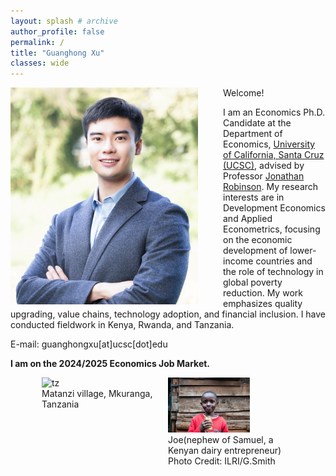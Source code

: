 ```yaml
---
layout: splash # archive
author_profile: false
permalink: /
title: "Guanghong Xu"
classes: wide
---
```


<img src="/images/xgh.jpg" width="300" align="left" style="display: block; margin-right: 40px;" /> 

Welcome! 

I am an Economics Ph.D. Candidate at the Department of Economics, [University of California, Santa Cruz (UCSC)](https://economics.ucsc.edu/), advised by Professor [Jonathan Robinson](https://sites.google.com/view/jmrtwo/home). My research interests are in Development Economics and Applied Econometrics, focusing on the economic development of lower-income countries and the role of technology in global poverty reduction. My work emphasizes quality upgrading, value chains, technology adoption, and financial inclusion. I have conducted fieldwork in Kenya, Rwanda, and Tanzania.

E-mail: guanghongxu[at]ucsc[dot]edu

**I am on the 2024/2025 Economics Job Market.**



<div style="display:flex">
     <div style="flex:1;padding-left:50px;">
				<img src="/images/tz2.jpeg" alt="tz" style="width:75%">
				<figcaption>Matanzi village, Mkuranga, Tanzania</figcaption>
     </div>
     <div style="flex:1;padding-right:50px">
				<img src="/images/Kenyamilk_small.jpg" alt="ke" style="width:65%">
				<figcaption>Joe(nephew of Samuel, a Kenyan dairy entrepreneur)</figcaption>
				<figcaption>Photo Credit: ILRI/G.Smith</figcaption>
     </div>
</div>







